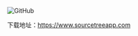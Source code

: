 ![GitHub](https://www.sourcetreeapp.com/images/sourcetree-hero-mac-log.png)

下载地址：https://www.sourcetreeapp.com

